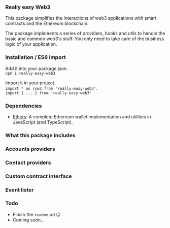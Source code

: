 ### Really easy Web3
This package simplifies the interactions of web3 applications with smart contracts and the Ethereum blockchain.

The package implements a series of providers, hooks and utils to handle the basic and common web3's stuff. You only need to take care of the business logic of your application.

### Installation / ES6 import
Add it into your package.json.\
`npm i really-easy-web3`

Import it in your project.\
`import * as rsw3 from 'really-easy-web3'`.\
`import { ... } from 'really-easy-web3'`

### Dependencies
- [Ethers](https://www.npmjs.com/package/ethers): A complete Ethereum wallet implementation and utilities in JavaScript (and TypeScript).

### What this package includes

### Accounts providers

### Contact providers

### Custom contract interface

### Event lister

### Todo
- Finish the `readme.md` 😛
- Coming soon...